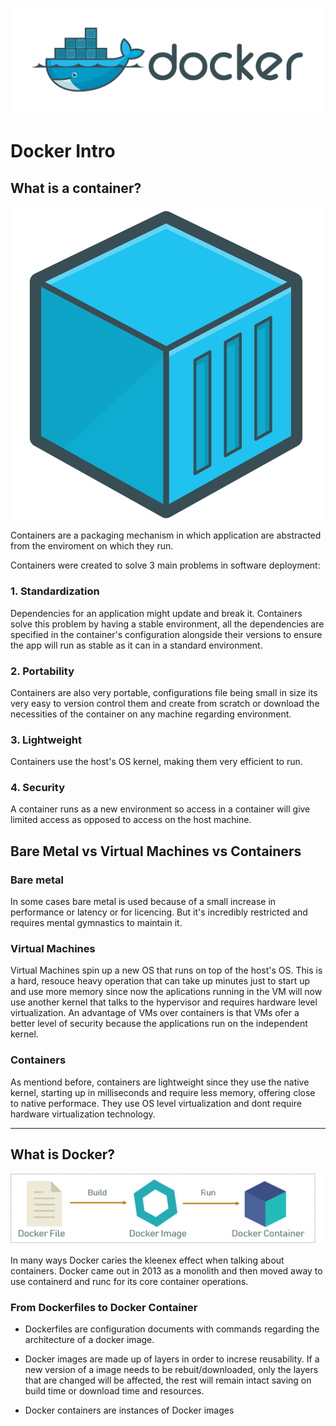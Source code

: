 ![Docker](assets/images/docker.png "Docker")

# Docker Intro

## What is a container?
![Container](assets/images/container.png "Container")

Containers are a packaging mechanism in which application are abstracted from the enviroment on which they run.

Containers were created to solve 3 main problems in software deployment:

### 1. Standardization

Dependencies for an application might update and break it. Containers solve this problem by having a stable environment, all the dependencies are specified in the container's configuration alongside their versions to ensure the app will run as stable as it can in a standard environment.

### 2. Portability

Containers are also very portable, configurations file being small in size its very easy to version control them and create from scratch or download the necessities of the container on any machine regarding environment.

### 3. Lightweight

Containers use the host's OS kernel, making them very efficient to run.

### 4. Security

A container runs as a new environment so access in a container will give limited access as opposed to access on the host machine.

## Bare Metal vs Virtual Machines vs Containers 

### Bare metal

In some cases bare metal is used because of a small increase in performance or latency or for licencing. But it's incredibly restricted and requires mental gymnastics to maintain it.

### Virtual Machines

Virtual Machines spin up a new OS that runs on top of the host's OS. This is a hard, resouce heavy operation that can take up minutes just to start up and use more memory since now the aplications running in the VM will now use another kernel that talks to the hypervisor and requires hardware level virtualization.
An advantage of VMs over containers is that VMs ofer a better level of security because the applications run on the independent kernel.

### Containers

As mentiond before, containers are lightweight since they use the native kernel, starting up in milliseconds and require less memory, offering close to native performace. They use OS level virtualization and dont require hardware virtualization technology.

***

## What is Docker?

![Path](assets/images/docker-path.png "Docker path")

In many ways Docker caries the kleenex effect when talking about containers. Docker came out in 2013 as a monolith and then moved away to use containerd and runc for its core container operations. 

### From Dockerfiles to Docker Container

* Dockerfiles are configuration documents with commands regarding the architecture of a docker image.

* Docker images are made up of layers in order to increse reusability. If a new version of a image needs to be rebuit/downloaded, only the layers that are changed will be affected, the rest will remain intact saving on build time or download time and resources.

* Docker containers are instances of Docker images
